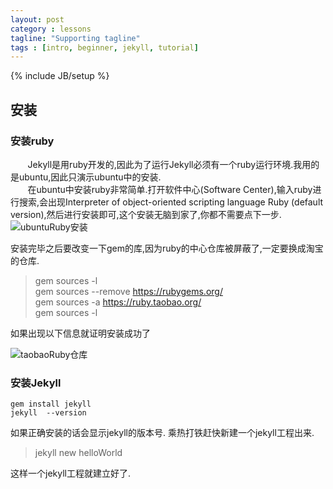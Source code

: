 ```yaml
---
layout: post
category : lessons
tagline: "Supporting tagline"
tags : [intro, beginner, jekyll, tutorial]
---
```

{% include JB/setup %}

## 安装

### 安装ruby  

&#160; &#160; &#160; &#160;Jekyll是用ruby开发的,因此为了运行Jekyll必须有一个ruby运行环境.我用的是ubuntu,因此只演示ubuntu中的安装.  
&#160; &#160; &#160; &#160;在ubuntu中安装ruby非常简单.打开软件中心(Software Center),输入ruby进行搜索,会出现Interpreter of object-oriented scripting language Ruby (default version),然后进行安装即可,这个安装无脑到家了,你都不需要点下一步.  
![ubuntuRuby安装]({{site.url}}/assets/img/rubyEnv.png)  

安装完毕之后要改变一下gem的库,因为ruby的中心仓库被屏蔽了,一定要换成淘宝的仓库.  

> gem sources -l  
> gem sources --remove https://rubygems.org/  
> gem sources -a https://ruby.taobao.org/  
> gem sources -l

如果出现以下信息就证明安装成功了  

![taobaoRuby仓库]({{site.url}}/assets/img/taobaoSource.png)  

### 安装Jekyll

```
gem install jekyll
jekyll  --version
```
如果正确安装的话会显示jekyll的版本号. 乘热打铁赶快新建一个jekyll工程出来.  

> jekyll new helloWorld  

这样一个jekyll工程就建立好了.



